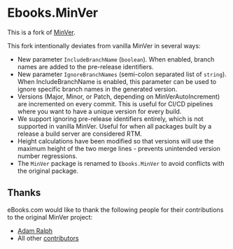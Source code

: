 # Ebooks.MinVer

This is a fork of [MinVer](https://github.com/adamralph/minver).

This fork intentionally deviates from vanilla MinVer in several ways:

- New parameter `IncludeBranchName` (`boolean`). When enabled, branch names are added to the pre-release identifiers.
- New parameter `IgnoreBranchNames` (semi-colon separated list of `string`). When IncludeBranchName is enabled, this parameter can be used to ignore specific branch names in the generated version.
- Versions (Major, Minor, or Patch, depending on MinVerAutoIncrement) are incremented on every commit. This is useful for CI/CD pipelines where you want to have a unique version for every build.
- We support ignoring pre-release identifiers entirely, which is not supported in vanilla MinVer. Useful for when all packages built by a release a build server are considered RTM.
- Height calculations have been modified so that versions will use the maximum height of the two merge lines - prevents unintended version number regressions.
- The `MinVer` package is renamed to `Ebooks.MinVer` to avoid conflicts with the original package.

## Thanks 

eBooks.com would like to thank the following people for their contributions to the original MinVer project:

- [Adam Ralph](http://adamralph.com/about/)
- All other [contributors](https://github.com/adamralph/minver/graphs/contributors)
